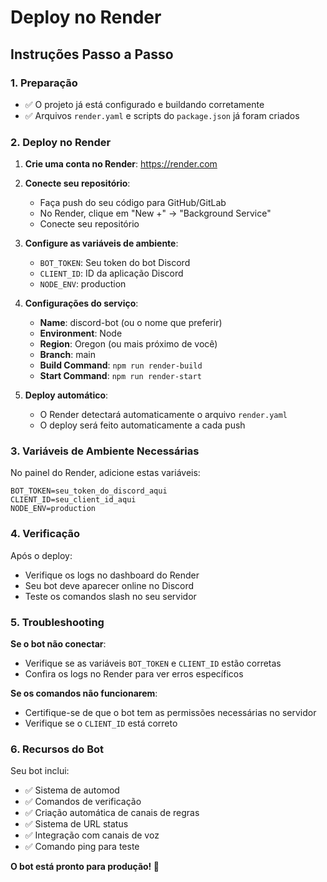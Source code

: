 # Deploy no Render

## Instruções Passo a Passo

### 1. Preparação
- ✅ O projeto já está configurado e buildando corretamente
- ✅ Arquivos `render.yaml` e scripts do `package.json` já foram criados

### 2. Deploy no Render

1. **Crie uma conta no Render**: https://render.com

2. **Conecte seu repositório**:
   - Faça push do seu código para GitHub/GitLab
   - No Render, clique em "New +" → "Background Service"
   - Conecte seu repositório

3. **Configure as variáveis de ambiente**:
   - `BOT_TOKEN`: Seu token do bot Discord
   - `CLIENT_ID`: ID da aplicação Discord
   - `NODE_ENV`: production

4. **Configurações do serviço**:
   - **Name**: discord-bot (ou o nome que preferir)
   - **Environment**: Node
   - **Region**: Oregon (ou mais próximo de você)
   - **Branch**: main
   - **Build Command**: `npm run render-build`
   - **Start Command**: `npm run render-start`

5. **Deploy automático**:
   - O Render detectará automaticamente o arquivo `render.yaml`
   - O deploy será feito automaticamente a cada push

### 3. Variáveis de Ambiente Necessárias

No painel do Render, adicione estas variáveis:

```
BOT_TOKEN=seu_token_do_discord_aqui
CLIENT_ID=seu_client_id_aqui
NODE_ENV=production
```

### 4. Verificação

Após o deploy:
- Verifique os logs no dashboard do Render
- Seu bot deve aparecer online no Discord
- Teste os comandos slash no seu servidor

### 5. Troubleshooting

**Se o bot não conectar**:
- Verifique se as variáveis `BOT_TOKEN` e `CLIENT_ID` estão corretas
- Confira os logs no Render para ver erros específicos

**Se os comandos não funcionarem**:
- Certifique-se de que o bot tem as permissões necessárias no servidor
- Verifique se o `CLIENT_ID` está correto

### 6. Recursos do Bot

Seu bot inclui:
- ✅ Sistema de automod
- ✅ Comandos de verificação
- ✅ Criação automática de canais de regras
- ✅ Sistema de URL status
- ✅ Integração com canais de voz
- ✅ Comando ping para teste

**O bot está pronto para produção! 🚀**
